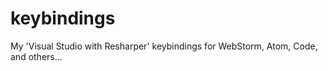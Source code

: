 # keybindings
My 'Visual Studio with Resharper' keybindings for WebStorm, Atom, Code, and others...
